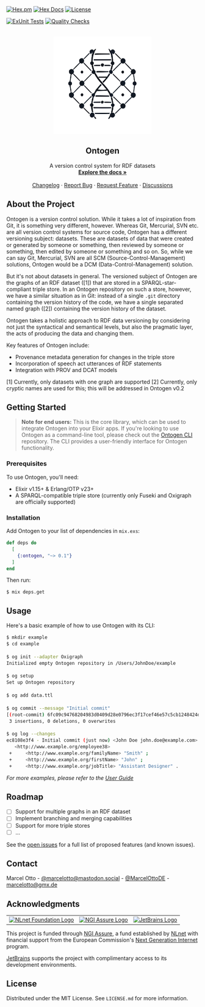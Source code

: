 [![Hex.pm](https://img.shields.io/hexpm/v/ontogen.svg?style=flat-square)](https://hex.pm/packages/ontogen)
[![Hex Docs](https://img.shields.io/badge/hex-docs-lightgreen.svg)](https://hexdocs.pm/ontogen/)
[![License](https://img.shields.io/hexpm/l/ontogen.svg)](https://github.com/ontogen/ontogen/blob/main/LICENSE.md)

[![ExUnit Tests](https://github.com/ontogen/ontogen/actions/workflows/elixir-build-and-test.yml/badge.svg)](https://github.com/ontogen/ontogen/actions/workflows/elixir-build-and-test.yml)
[![Quality Checks](https://github.com/ontogen/ontogen/actions/workflows/elixir-quality-checks.yml/badge.svg)](https://github.com/ontogen/ontogen/actions/workflows/elixir-quality-checks.yml)


<br />
<div align="center">
  <a href="https://ontogen.io">
    <img src="logo.png" alt="Logo" width="256" height="256">
  </a>

  <h2 align="center">Ontogen</h2>

  <p align="center">
    A version control system for RDF datasets
    <br />
    <a href="https://ontogen.io"><strong>Explore the docs »</strong></a>
    <br />
    <br />
    <a href="https://github.com/ontogen/ontogen/blob/main/CHANGELOG.md">Changelog</a>
    ·
    <a href="https://github.com/ontogen/ontogen/issues">Report Bug</a>
    ·
    <a href="https://github.com/ontogen/ontogen/issues">Request Feature</a>
    ·
    <a href="https://github.com/ontogen/ontogen/discussions">Discussions</a>
  </p>
</div>



## About the Project

Ontogen is a version control solution. While it takes a lot of inspiration from Git, it is something very different, however. Whereas Git, Mercurial, SVN etc. are all version control systems for source code, Ontogen has a different versioning subject: datasets. These are datasets of data that were created or generated by someone or something, then reviewed by someone or something, then edited by someone or something and so on. So, while we can say Git, Mercurial, SVN are all SCM (Source-Control-Management) solutions, Ontogen would be a DCM (Data-Control-Management) solution.

But it's not about datasets in general. The versioned subject of Ontogen are the graphs of an RDF dataset ([1]) that are stored in a SPARQL-star-compliant triple store. In an Ontogen repository on such a store, however, we have a similar situation as in Git: instead of a single `.git` directory containing the version history of the code, we have a single separated named graph ([2]) containing the version history of the dataset.

Ontogen takes a holistic approach to RDF data versioning by considering not just the syntactical and semantical levels, but also the pragmatic layer, the acts of producing the data and changing them.

Key features of Ontogen include:

- Provenance metadata generation for changes in the triple store
- Incorporation of speech act utterances of RDF statements
- Integration with PROV and DCAT models


[1] Currently, only datasets with one graph are supported
[2] Currently, only cryptic names are used for this; this will be addressed in Ontogen v0.2



## Getting Started

> **Note for end users:** This is the core library, which can be used to integrate Ontogen into your Elixir apps. If you're looking to use Ontogen as a command-line tool, please check out the [Ontogen CLI](https://github.com/ontogen/cli) repository. The CLI provides a user-friendly interface for Ontogen functionality.

### Prerequisites

To use Ontogen, you'll need:

- Elixir v1.15+ & Erlang/OTP v23+
- A SPARQL-compatible triple store (currently only Fuseki and Oxigraph are officially supported)

### Installation

Add Ontogen to your list of dependencies in `mix.exs`:

```elixir
def deps do
  [
    {:ontogen, "~> 0.1"}
  ]
end
```

Then run:

```
$ mix deps.get
```



## Usage

Here's a basic example of how to use Ontogen with its CLI:

```sh
$ mkdir example
$ cd example

$ og init --adapter Oxigraph
Initialized empty Ontogen repository in /Users/JohnDoe/example

$ og setup
Set up Ontogen repository

$ og add data.ttl

$ og commit --message "Initial commit"
[(root-commit) 6fc09c94768204983d0409d28e0796ec3f17cef46e57c5cb1248424d3922040d] Initial commit
 3 insertions, 0 deletions, 0 overwrites

$ og log --changes
ec8108e3f4 - Initial commit (just now) <John Doe john.doe@example.com>
   <http://www.example.org/employee38>
 +     <http://www.example.org/familyName> "Smith" ;
 +     <http://www.example.org/firstName> "John" ;
 +     <http://www.example.org/jobTitle> "Assistant Designer" .
```

_For more examples, please refer to the [User Guide](https://ontogen.io/docs/user-guide/)_



## Roadmap

- [ ] Support for multiple graphs in an RDF dataset
- [ ] Implement branching and merging capabilities
- [ ] Support for more triple stores
- [ ] ... 

See the [open issues](https://github.com/ontogen/ontogen/issues) for a full list of proposed features (and known issues).



## Contact

Marcel Otto - [@marcelotto@mastodon.social](https://mastodon.social/@marcelotto) - [@MarcelOttoDE](https://twitter.com/MarcelOttoDE) - marcelotto@gmx.de



## Acknowledgments

<table style="border: 0;">  
<tr>  
<td><a href="https://nlnet.nl/"><img src="https://nlnet.nl/logo/banner.svg" alt="NLnet Foundation Logo" height="100"></a></td>  
<td><a href="https://nlnet.nl/assure" ><img src="https://nlnet.nl/logo/NGI/NGIAssure.purpleblue.hex.svg" alt="NGI Assure Logo" height="150"></a></td>  
<td><a href="https://www.jetbrains.com/?from=RDF.ex"><img src="https://resources.jetbrains.com/storage/products/company/brand/logos/jb_beam.svg" alt="JetBrains Logo" height="150"></a></td>  
</tr>  
</table>  
  
This project is funded through [NGI Assure](https://nlnet.nl/assure), a fund established by [NLnet](https://nlnet.nl/) with financial support from the European Commission's [Next Generation Internet](https://ngi.eu/) program.
  
[JetBrains](https://www.jetbrains.com/?from=RDF.ex) supports the project with complimentary access to its development environments.


## License

Distributed under the MIT License. See `LICENSE.md` for more information.

